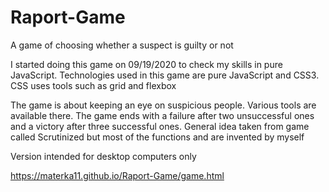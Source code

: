 # Raport-Game
A game of choosing whether a suspect is guilty or not

I started doing this game on 09/19/2020 to check my skills in pure JavaScript. Technologies used in this game are pure JavaScript and CSS3. CSS uses tools such as grid and flexbox

The game is about keeping an eye on suspicious people. Various tools are available there. The game ends with a failure after two unsuccessful ones and a victory after three successful ones. General idea taken from game called Scrutinized but most of the functions and are invented by myself

Version intended for desktop computers only

https://materka11.github.io/Raport-Game/game.html
